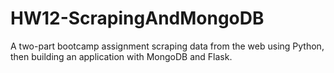# HW12-ScrapingAndMongoDB
A two-part bootcamp assignment scraping data from the web using Python, then building an application with MongoDB and Flask.
